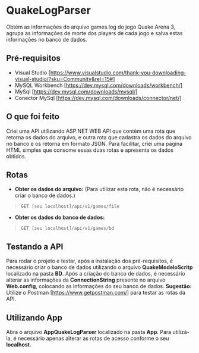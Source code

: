 # QuakeLogParser
Obtém as informações do arquivo games.log do jogo Quake Arena 3, agrupa as informações de morte dos players de cada jogo e salva estas informações no banco de dados.

## Pré-requisitos

- Visual Studio [https://www.visualstudio.com/thank-you-downloading-visual-studio/?sku=Community&rel=15#]
- MySQL Workbench [https://dev.mysql.com/downloads/workbench/]
- MySql [https://dev.mysql.com/downloads/mysql/]
- Conector MySql [https://dev.mysql.com/downloads/connector/net/]

## O que foi feito
Criei uma API utilizando ASP.NET WEB API que contém uma rota que retorna os dados do arquivo, e outra rota que cadastra os dados do arquivo no banco e os retorna em formato JSON.
Para facilitar, criei uma página HTML simples que consome essas duas rotas e apresenta os dados obtidos.

## Rotas

- **Obter os dados do arquivo:** (Para utilizar esta rota, não é necessário criar o banco de dados.)
>`GET [seu localhost]/api/v1/games/file`


- **Obter os dados do banco de dados:**
>`GET [seu localhost]/api/v1/games/bd`

## Testando a API
Para rodar o projeto e testar, após a instalação dos pré-requisitos, é necessário criar o banco de dados utilizando o arquivo **QuakeModeloScritp** localizado na pasta **BD**.
Após a criação do banco de dados, é necessário alterar as informações da **ConnectionString** presente no arquivo **Web.config**, colocando as informações do seu banco de dados.
**Sugestão:** Utilize o Postman [https://www.getpostman.com/] para testar as rotas da API.

## Utilizando App
Abra o arquivo **AppQuakeLogParser** localizado na pasta **App**. Para utilizá-la, é necessário apenas alterar as rotas de acesso conforme o seu **localhost**.

